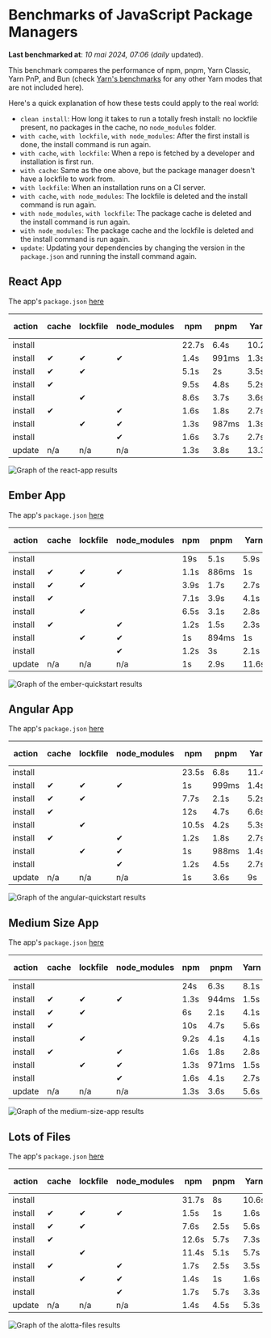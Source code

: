# Benchmarks of JavaScript Package Managers

**Last benchmarked at**: _10 mai 2024, 07:06_ (_daily_ updated).

This benchmark compares the performance of npm, pnpm, Yarn Classic, Yarn PnP, and Bun (check [Yarn's benchmarks](https://yarnpkg.com/benchmarks) for any other Yarn modes that are not included here).

Here's a quick explanation of how these tests could apply to the real world:

- `clean install`: How long it takes to run a totally fresh install: no lockfile present, no packages in the cache, no `node_modules` folder.
- `with cache`, `with lockfile`, `with node_modules`: After the first install is done, the install command is run again.
- `with cache`, `with lockfile`: When a repo is fetched by a developer and installation is first run.
- `with cache`: Same as the one above, but the package manager doesn't have a lockfile to work from.
- `with lockfile`: When an installation runs on a CI server.
- `with cache`, `with node_modules`: The lockfile is deleted and the install command is run again.
- `with node_modules`, `with lockfile`: The package cache is deleted and the install command is run again.
- `with node_modules`: The package cache and the lockfile is deleted and the install command is run again.
- `update`: Updating your dependencies by changing the version in the `package.json` and running the install command again.

## React App

The app's `package.json` [here](./fixtures/react-app/package.json)

| action  | cache | lockfile | node_modules| npm | pnpm | Yarn | Yarn PnP | Bun |
| ---     | ---   | ---      | ---         | --- | ---  | ---  | ---      | --- |
| install |       |          |             | 22.7s | 6.4s | 10.2s | 2.9s | 1.5s |
| install | ✔     | ✔        | ✔           | 1.4s | 991ms | 1.3s | n/a | 33ms |
| install | ✔     | ✔        |             | 5.1s | 2s | 3.5s | 1s | 414ms |
| install | ✔     |          |             | 9.5s | 4.8s | 5.2s | 2.4s | 424ms |
| install |       | ✔        |             | 8.6s | 3.7s | 3.6s | 1s | 399ms |
| install | ✔     |          | ✔           | 1.6s | 1.8s | 2.7s | n/a | 49ms |
| install |       | ✔        | ✔           | 1.3s | 987ms | 1.3s | n/a | 31ms |
| install |       |          | ✔           | 1.6s | 3.7s | 2.7s | n/a | 47ms |
| update  | n/a | n/a | n/a | 1.3s | 3.8s | 13.3s | 3.3s | 32ms |

<img alt="Graph of the react-app results" src="results/img/react-app.svg" />

## Ember App

The app's `package.json` [here](./fixtures/ember-quickstart/package.json)

| action  | cache | lockfile | node_modules| npm | pnpm | Yarn | Yarn PnP | Bun |
| ---     | ---   | ---      | ---         | --- | ---  | ---  | ---      | --- |
| install |       |          |             | 19s | 5.1s | 5.9s | 2.4s | 1.1s |
| install | ✔     | ✔        | ✔           | 1.1s | 886ms | 1s | n/a | 26ms |
| install | ✔     | ✔        |             | 3.9s | 1.7s | 2.7s | 939ms | 325ms |
| install | ✔     |          |             | 7.1s | 3.9s | 4.1s | 2s | 372ms |
| install |       | ✔        |             | 6.5s | 3.1s | 2.8s | 936ms | 314ms |
| install | ✔     |          | ✔           | 1.2s | 1.5s | 2.3s | n/a | 38ms |
| install |       | ✔        | ✔           | 1s | 894ms | 1s | n/a | 24ms |
| install |       |          | ✔           | 1.2s | 3s | 2.1s | n/a | 37ms |
| update  | n/a | n/a | n/a | 1s | 2.9s | 11.6s | 3.7s | 27ms |

<img alt="Graph of the ember-quickstart results" src="results/img/ember-quickstart.svg" />

## Angular App

The app's `package.json` [here](./fixtures/angular-quickstart/package.json)

| action  | cache | lockfile | node_modules| npm | pnpm | Yarn | Yarn PnP | Bun |
| ---     | ---   | ---      | ---         | --- | ---  | ---  | ---      | --- |
| install |       |          |             | 23.5s | 6.8s | 11.4s | 3s | 1.8s |
| install | ✔     | ✔        | ✔           | 1s | 999ms | 1.4s | n/a | 26ms |
| install | ✔     | ✔        |             | 7.7s | 2.1s | 5.2s | 1.2s | 762ms |
| install | ✔     |          |             | 12s | 4.7s | 6.6s | 2.5s | 772ms |
| install |       | ✔        |             | 10.5s | 4.2s | 5.3s | 1.2s | 716ms |
| install | ✔     |          | ✔           | 1.2s | 1.8s | 2.7s | n/a | 40ms |
| install |       | ✔        | ✔           | 1s | 988ms | 1.4s | n/a | 22ms |
| install |       |          | ✔           | 1.2s | 4.5s | 2.7s | n/a | 38ms |
| update  | n/a | n/a | n/a | 1s | 3.6s | 9s | 2.7s | 26ms |

<img alt="Graph of the angular-quickstart results" src="results/img/angular-quickstart.svg" />

## Medium Size App

The app's `package.json` [here](./fixtures/medium-size-app/package.json)

| action  | cache | lockfile | node_modules| npm | pnpm | Yarn | Yarn PnP | Bun |
| ---     | ---   | ---      | ---         | --- | ---  | ---  | ---      | --- |
| install |       |          |             | 24s | 6.3s | 8.1s | 3s | 1.2s |
| install | ✔     | ✔        | ✔           | 1.3s | 944ms | 1.5s | n/a | 30ms |
| install | ✔     | ✔        |             | 6s | 2.1s | 4.1s | 1.2s | 481ms |
| install | ✔     |          |             | 10s | 4.7s | 5.6s | 2.5s | 468ms |
| install |       | ✔        |             | 9.2s | 4.1s | 4.1s | 1.2s | 453ms |
| install | ✔     |          | ✔           | 1.6s | 1.8s | 2.8s | n/a | 44ms |
| install |       | ✔        | ✔           | 1.3s | 971ms | 1.5s | n/a | 27ms |
| install |       |          | ✔           | 1.6s | 4.1s | 2.7s | n/a | 41ms |
| update  | n/a | n/a | n/a | 1.3s | 3.6s | 5.6s | 2.6s | 36ms |

<img alt="Graph of the medium-size-app results" src="results/img/medium-size-app.svg" />

## Lots of Files

The app's `package.json` [here](./fixtures/alotta-files/package.json)

| action  | cache | lockfile | node_modules| npm | pnpm | Yarn | Yarn PnP | Bun |
| ---     | ---   | ---      | ---         | --- | ---  | ---  | ---      | --- |
| install |       |          |             | 31.7s | 8s | 10.6s | 3.5s | 2s |
| install | ✔     | ✔        | ✔           | 1.5s | 1s | 1.6s | n/a | 38ms |
| install | ✔     | ✔        |             | 7.6s | 2.5s | 5.6s | 1.4s | 670ms |
| install | ✔     |          |             | 12.6s | 5.7s | 7.3s | 3s | 683ms |
| install |       | ✔        |             | 11.4s | 5.1s | 5.7s | 1.4s | 658ms |
| install | ✔     |          | ✔           | 1.7s | 2.5s | 3.5s | n/a | 57ms |
| install |       | ✔        | ✔           | 1.4s | 1s | 1.6s | n/a | 35ms |
| install |       |          | ✔           | 1.7s | 5.7s | 3.3s | n/a | 54ms |
| update  | n/a | n/a | n/a | 1.4s | 4.5s | 5.3s | 2.9s | 83ms |

<img alt="Graph of the alotta-files results" src="results/img/alotta-files.svg" />